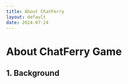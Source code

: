 ```yaml
---
title: About ChatFerry
layout: default
date: 2024-07-24
---
```

# About ChatFerry Game

## 1. Background

